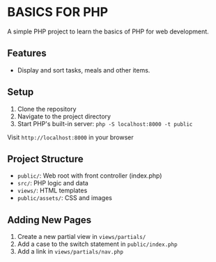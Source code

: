 # BASICS FOR PHP

A simple PHP project to learn the basics of PHP for web development.

## Features

- Display and sort tasks, meals and other items.

## Setup

1. Clone the repository
2. Navigate to the project directory
3. Start PHP's built-in server:
`php -S localhost:8000 -t public`

Visit `http://localhost:8000` in your browser

## Project Structure

- `public/`: Web root with front controller (index.php)
- `src/`: PHP logic and data
- `views/`: HTML templates
- `public/assets/`: CSS and images

## Adding New Pages

1. Create a new partial view in `views/partials/`
2. Add a case to the switch statement in `public/index.php`
3. Add a link in `views/partials/nav.php`
